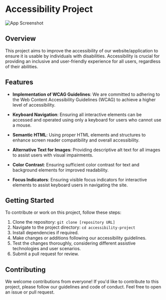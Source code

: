 # Accessibility Project


![App Screenshot](https://cdn-images-1.medium.com/max/632/1*HnSxmR5WbFCD98wXgUe3EA.png)

## Overview

This project aims to improve the accessibility of our website/application to ensure it is usable by individuals with disabilities. Accessibility is crucial for providing an inclusive and user-friendly experience for all users, regardless of their abilities.

## Features

- **Implementation of WCAG Guidelines**: We are committed to adhering to the Web Content Accessibility Guidelines (WCAG) to achieve a higher level of accessibility.
  
- **Keyboard Navigation**: Ensuring all interactive elements can be accessed and operated using only a keyboard for users who cannot use a mouse.
  
- **Semantic HTML**: Using proper HTML elements and structures to enhance screen reader compatibility and overall accessibility.
  
- **Alternative Text for Images**: Providing descriptive alt text for all images to assist users with visual impairments.
  
- **Color Contrast**: Ensuring sufficient color contrast for text and background elements for improved readability.
  
- **Focus Indicators**: Ensuring visible focus indicators for interactive elements to assist keyboard users in navigating the site.

## Getting Started

To contribute or work on this project, follow these steps:

1. Clone the repository: `git clone [repository URL]`
2. Navigate to the project directory: `cd accessibility-project`
3. Install dependencies if required.
4. Make changes or additions following our accessibility guidelines.
5. Test the changes thoroughly, considering different assistive technologies and user scenarios.
6. Submit a pull request for review.

## Contributing

We welcome contributions from everyone! If you'd like to contribute to this project, please follow our guidelines and code of conduct. Feel free to open an issue or pull request.